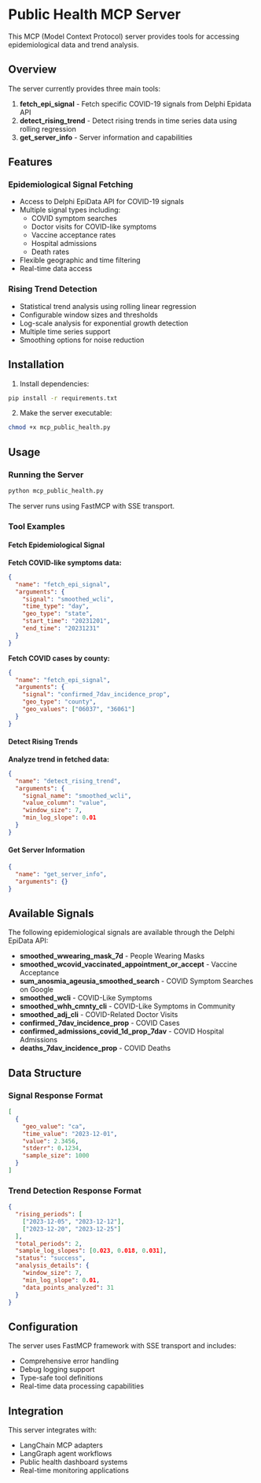# Public Health MCP Server

This MCP (Model Context Protocol) server provides tools for accessing epidemiological data and trend analysis.

## Overview

The server currently provides three main tools:

1. **fetch_epi_signal** - Fetch specific COVID-19 signals from Delphi Epidata API
2. **detect_rising_trend** - Detect rising trends in time series data using rolling regression
3. **get_server_info** - Server information and capabilities

## Features

### Epidemiological Signal Fetching
- Access to Delphi EpiData API for COVID-19 signals
- Multiple signal types including:
  - COVID symptom searches
  - Doctor visits for COVID-like symptoms
  - Vaccine acceptance rates
  - Hospital admissions
  - Death rates
- Flexible geographic and time filtering
- Real-time data access

### Rising Trend Detection
- Statistical trend analysis using rolling linear regression
- Configurable window sizes and thresholds
- Log-scale analysis for exponential growth detection
- Multiple time series support
- Smoothing options for noise reduction

## Installation

1. Install dependencies:
```bash
pip install -r requirements.txt
```

2. Make the server executable:
```bash
chmod +x mcp_public_health.py
```

## Usage

### Running the Server

```bash
python mcp_public_health.py
```

The server runs using FastMCP with SSE transport.

### Tool Examples

#### Fetch Epidemiological Signal

**Fetch COVID-like symptoms data:**
```json
{
  "name": "fetch_epi_signal",
  "arguments": {
    "signal": "smoothed_wcli",
    "time_type": "day",
    "geo_type": "state",
    "start_time": "20231201",
    "end_time": "20231231"
  }
}
```

**Fetch COVID cases by county:**
```json
{
  "name": "fetch_epi_signal",
  "arguments": {
    "signal": "confirmed_7dav_incidence_prop",
    "geo_type": "county",
    "geo_values": ["06037", "36061"]
  }
}
```

#### Detect Rising Trends

**Analyze trend in fetched data:**
```json
{
  "name": "detect_rising_trend",
  "arguments": {
    "signal_name": "smoothed_wcli",
    "value_column": "value",
    "window_size": 7,
    "min_log_slope": 0.01
  }
}
```

#### Get Server Information

```json
{
  "name": "get_server_info",
  "arguments": {}
}
```

## Available Signals

The following epidemiological signals are available through the Delphi EpiData API:

- **smoothed_wwearing_mask_7d** - People Wearing Masks
- **smoothed_wcovid_vaccinated_appointment_or_accept** - Vaccine Acceptance
- **sum_anosmia_ageusia_smoothed_search** - COVID Symptom Searches on Google
- **smoothed_wcli** - COVID-Like Symptoms
- **smoothed_whh_cmnty_cli** - COVID-Like Symptoms in Community
- **smoothed_adj_cli** - COVID-Related Doctor Visits
- **confirmed_7dav_incidence_prop** - COVID Cases
- **confirmed_admissions_covid_1d_prop_7dav** - COVID Hospital Admissions
- **deaths_7dav_incidence_prop** - COVID Deaths

## Data Structure

### Signal Response Format
```json
[
  {
    "geo_value": "ca",
    "time_value": "2023-12-01",
    "value": 2.3456,
    "stderr": 0.1234,
    "sample_size": 1000
  }
]
```

### Trend Detection Response Format
```json
{
  "rising_periods": [
    ["2023-12-05", "2023-12-12"],
    ["2023-12-20", "2023-12-25"]
  ],
  "total_periods": 2,
  "sample_log_slopes": [0.023, 0.018, 0.031],
  "status": "success",
  "analysis_details": {
    "window_size": 7,
    "min_log_slope": 0.01,
    "data_points_analyzed": 31
  }
}
```

## Configuration

The server uses FastMCP framework with SSE transport and includes:
- Comprehensive error handling
- Debug logging support
- Type-safe tool definitions
- Real-time data processing capabilities

## Integration

This server integrates with:
- LangChain MCP adapters
- LangGraph agent workflows
- Public health dashboard systems
- Real-time monitoring applications 